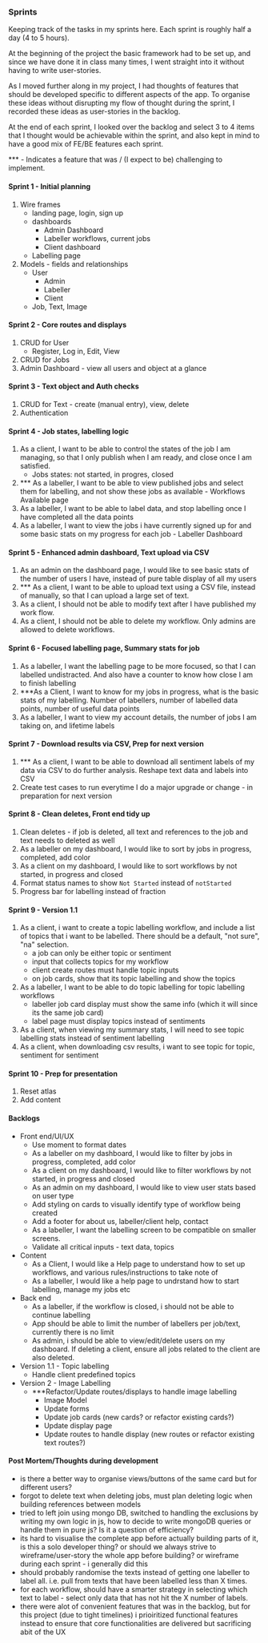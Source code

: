 ### Sprints
Keeping track of the tasks in my sprints here. Each sprint is roughly half a day (4 to 5 hours).

At the beginning of the project the basic framework had to be set up, and since we have done it in class many times, I went straight into it without having to write user-stories. 

As I moved further along in my project, I had thoughts of features that should be developed specific to different aspects of the app. To organise these ideas without disrupting my flow of thought during the sprint, I recorded these ideas as user-stories in the backlog.

At the end of each sprint, I looked over the backlog and select 3 to 4 items that I thought would be achievable within the sprint, and also kept in mind to have a good mix of FE/BE features each sprint.

*** - Indicates a feature that was / (I expect to be) challenging to implement.


#### Sprint 1 - Initial planning
1. Wire frames
    - landing page, login, sign up
    - dashboards
        - Admin Dashboard
        - Labeller workflows, current jobs
        - Client dashboard
    - Labelling page
2. Models - fields and relationships
    - User
        - Admin
        - Labeller
        - Client
    - Job, Text, Image

#### Sprint 2 - Core routes and displays
1. CRUD for User
    - Register, Log in, Edit, View
2. CRUD for Jobs
3. Admin Dashboard - view all users and object at a glance

#### Sprint 3 - Text object and Auth checks
1. CRUD for Text - create (manual entry), view, delete
2. Authentication

#### Sprint 4 - Job states, labelling logic
1. As a client, I want to be able to control the states of the job I am managing, so that I only publish when I am ready, and close once I am satisfied.
    - Jobs states: not started, in progres, closed
2. *** As a labeller, I want to be able to view published jobs and select them for labelling, and not show these jobs as available - Workflows Available page
3. As a labeller, I want to be able to label data, and stop labelling once I have completed all the data points
4. As a labeller, I want to view the jobs i have currently signed up for and some basic stats on my progress for each job - Labeller Dashboard

#### Sprint 5 - Enhanced admin dashboard, Text upload via CSV
1. As an admin on the dashboard page, I would like to see basic stats of the number of users I have, instead of pure table display of all my users
2. *** As a client, I want to be able to upload text using a CSV file, instead of manually, so that I can upload a large set of text.
3. As a client, I should not be able to modify text after I have published my work flow.
4. As a client, I should not be able to delete my workflow. Only admins are allowed to delete workflows.

#### Sprint 6 - Focused labelling page, Summary stats for job
1. As a labeller, I want the labelling page to be more focused, so that I can labelled undistracted. And also have a counter to know how close I am to finish labelling
2. ***As a Client, I want to know for my jobs in progress, what is the basic stats of my labelling. Number of labellers, number of labelled data points, number of useful data points
3. As a labeller, I want to view my account details, the number of jobs I am taking on, and lifetime labels

#### Sprint 7 - Download results via CSV, Prep for next version
1. *** As a client, I want to be able to download all sentiment labels of my data via CSV to do further analysis. Reshape text data and labels into CSV
2. Create test cases to run everytime I do a major upgrade or change - in preparation for next version

#### Sprint 8 - Clean deletes, Front end tidy up
1. Clean deletes - if job is deleted, all text and references to the job and text needs to deleted as well
3. As a labeller on my dashboard, I would like to sort by jobs in progress, completed, add color
3. As a client on my dashboard, I would like to sort workflows by not started, in progress and closed
4. Format status names to show `Not Started` instead of `notStarted`
5. Progress bar for labelling instead of fraction

#### Sprint 9 - Version 1.1
1. As a client, i want to create a topic labelling workflow, and include a list of topics that i want to be labelled. There should be a default, "not sure", "na" selection.
    - a job can only be either topic or sentiment
    - input that collects topics for my workflow
    - client create routes must handle topic inputs
    - on job cards, show that its topic labelling and show the topics
2. As a labeller, I want to be able to do topic labelling for topic labelling workflows
    - labeller job card display must show the same info (which it will since its the same job card)
    - label page must display topics instead of sentiments
3. As a client, when viewing my summary stats, I will need to see topic labelling stats instead of sentiment labelling
4. As a client, when downloading csv results, i want to see topic for topic, sentiment for sentiment

#### Sprint 10 - Prep for presentation
1. Reset atlas 
2. Add content


#### Backlogs
- Front end/UI/UX
    - Use moment to format dates
    - As a labeller on my dashboard, I would like to filter by jobs in progress, completed, add color
    - As a client on my dashboard, I would like to filter workflows by not started, in progress and closed
    - As an admin on my dashboard, I would like to view user stats based on user type
    - Add styling on cards to visually identify type of workflow being created
    - Add a footer for about us, labeller/client help, contact
    - As a labeller, I want the labelling screen to be compatible on smaller screens.
    - Validate all critical inputs - text data, topics
- Content
    - As a Client, I would like a Help page to understand how to set up workflows, and various rules/instructions to take note of
    - As a labeller, I would like a help page to undrstand how to start labelling, manage my jobs etc
- Back end
    - As a labeller, if the workflow is closed, i should not be able to continue labelling
    - App should be able to limit the number of labellers per job/text, currently there is no limit
    - As admin, i should be able to view/edit/delete users on my dashboard. If deleting a client, ensure all jobs related to the client are also deleted.
- Version 1.1 - Topic labelling
    - Handle client predefined topics
- Version 2 - Image Labelling
    - ***Refactor/Update routes/displays to handle image labelling
        - Image Model
        - Update forms
        - Update job cards (new cards? or refactor existing cards?)
        - Update display page
        - Update routes to handle display (new routes or refactor existing text routes?)

#### Post Mortem/Thoughts during development
- is there a better way to organise views/buttons of the same card but for different users?
- forgot to delete text when deleting jobs, must plan deleting logic when building references between models
- tried to left join using mongo DB, switched to handling the exclusions by writing my own logic in js, how to decide to write mongoDB queries or handle them in pure js? Is it a question of efficiency?
- its hard to visualise the complete app before actually building parts of it, is this a solo developer thing? or should we always strive to wireframe/user-story the whole app before building? or wireframe during each sprint - i generally did this
- should probably randomise the texts instead of getting one labeller to label all. i.e. pull from texts that have been labelled less than X times.
- for each workflow, should have a smarter strategy in selecting which text to label - select only data that has not hit the X number of labels.
- there were alot of convenient features that was in the backlog, but for this project (due to tight timelines) i prioiritized functional features instead to ensure that core functionalities are delivered but sacrificing abit of the UX
